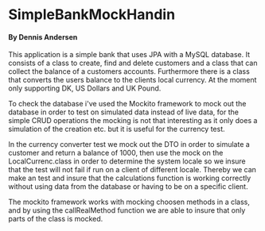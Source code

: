 # SimpleBankMockHandin
#### By Dennis Andersen

This application is a simple bank that uses JPA with a MySQL database. It consists of a class to create, find and delete customers
and a class that can collect the balance of a customers accounts. Furthermore there is a class that converts the users balance to
the clients local currency. At the moment only supporting DK, US Dollars and UK Pound.

To check the database i've used the Mockito framework to mock out the database in order to test on simulated data instead of live data,
for the simple CRUD operations the mocking is not that interesting as it only does a simulation of the creation etc. but it is useful
for the currency test.

In the currency converter test we mock out the DTO in order to simulate a customer and return a balance of 1000, then use the mock
on the LocalCurrenc.class in order to determine the system locale so we insure that the test will not fail if run on a client of 
different locale. Thereby we can make an test and insure that the calculations function is working correctly without using data
from the database or having to be on a specific client.

The mockito framework works with mocking choosen methods in a class, and by using the callRealMethod function we are able to insure
that only parts of the class is mocked.
